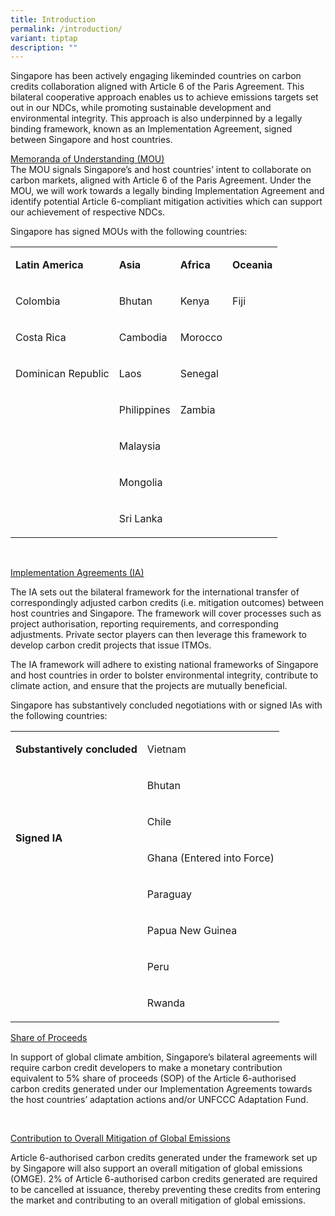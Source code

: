 ```yaml
---
title: Introduction
permalink: /introduction/
variant: tiptap
description: ""
---
```

<p>Singapore has been actively engaging likeminded countries on carbon credits
collaboration aligned with Article 6 of the Paris Agreement. This bilateral
cooperative approach enables us to achieve emissions targets set out in
our NDCs, while promoting sustainable development and environmental integrity.
This approach is also underpinned by a legally binding framework, known
as an Implementation Agreement, signed between Singapore and host countries.</p>
<p></p>
<p><u>Memoranda of Understanding (MOU)<br></u>The MOU signals Singapore’s
and host countries’ intent to collaborate on carbon markets, aligned with
Article 6 of the Paris Agreement. Under the MOU, we will work towards a
legally binding Implementation Agreement and identify potential Article
6-compliant mitigation activities which can support our achievement of
respective NDCs.</p>
<p>Singapore has signed MOUs with the following countries:</p>
<table style="minWidth: 100px">
<colgroup>
<col>
<col>
<col>
<col>
</colgroup>
<tbody>
<tr>
<td rowspan="1" colspan="1">
<p><strong>Latin America</strong>
</p>
</td>
<td rowspan="1" colspan="1">
<p><strong>Asia</strong>
</p>
</td>
<td rowspan="1" colspan="1">
<p><strong>Africa</strong>
</p>
</td>
<td rowspan="1" colspan="1">
<p><strong>Oceania</strong>
</p>
</td>
</tr>
<tr>
<td rowspan="1" colspan="1">
<p>Colombia</p>
</td>
<td rowspan="1" colspan="1">
<p>Bhutan</p>
</td>
<td rowspan="1" colspan="1">
<p>Kenya</p>
</td>
<td rowspan="1" colspan="1">
<p>Fiji</p>
</td>
</tr>
<tr>
<td rowspan="1" colspan="1">
<p>Costa Rica</p>
</td>
<td rowspan="1" colspan="1">
<p>Cambodia</p>
</td>
<td rowspan="1" colspan="1">
<p>Morocco</p>
</td>
<td rowspan="1" colspan="1">
<p>&nbsp;</p>
</td>
</tr>
<tr>
<td rowspan="1" colspan="1">
<p>Dominican Republic</p>
</td>
<td rowspan="1" colspan="1">
<p>Laos</p>
</td>
<td rowspan="1" colspan="1">
<p>Senegal</p>
</td>
<td rowspan="1" colspan="1">
<p>&nbsp;</p>
</td>
</tr>
<tr>
<td rowspan="1" colspan="1">
<p>&nbsp;</p>
</td>
<td rowspan="1" colspan="1">
<p>Philippines</p>
</td>
<td rowspan="1" colspan="1">
<p>Zambia</p>
</td>
<td rowspan="1" colspan="1">
<p>&nbsp;</p>
</td>
</tr>
<tr>
<td rowspan="1" colspan="1">
<p>&nbsp;</p>
</td>
<td rowspan="1" colspan="1">
<p>Malaysia</p>
</td>
<td rowspan="1" colspan="1">
<p>&nbsp;</p>
</td>
<td rowspan="1" colspan="1">
<p>&nbsp;</p>
</td>
</tr>
<tr>
<td rowspan="1" colspan="1">
<p>&nbsp;</p>
</td>
<td rowspan="1" colspan="1">
<p>Mongolia</p>
</td>
<td rowspan="1" colspan="1">
<p>&nbsp;</p>
</td>
<td rowspan="1" colspan="1">
<p>&nbsp;</p>
</td>
</tr>
<tr>
<td rowspan="1" colspan="1">
<p>&nbsp;</p>
</td>
<td rowspan="1" colspan="1">
<p>Sri Lanka</p>
</td>
<td rowspan="1" colspan="1">
<p>&nbsp;</p>
</td>
<td rowspan="1" colspan="1">
<p>&nbsp;</p>
</td>
</tr>
</tbody>
</table>
<p>&nbsp;</p>
<p><u>Implementation Agreements (IA)</u>
</p>
<p>The IA sets out the bilateral framework for the international transfer
of correspondingly adjusted carbon credits (i.e. mitigation outcomes) between
host countries and Singapore. The framework will cover processes such as
project authorisation, reporting requirements, and corresponding adjustments.
Private sector players can then leverage this framework to develop carbon
credit projects that issue ITMOs.</p>
<p>The IA framework will adhere to existing national frameworks of Singapore
and host countries in order to bolster environmental integrity, contribute
to climate action, and ensure that the projects are mutually beneficial.</p>
<p>Singapore has substantively concluded negotiations with or signed IAs
with the following countries:</p>
<table style="minWidth: 50px">
<colgroup>
<col>
<col>
</colgroup>
<tbody>
<tr>
<td rowspan="1" colspan="1">
<p><strong>Substantively concluded</strong>
</p>
</td>
<td rowspan="1" colspan="1">
<p>Vietnam</p>
</td>
</tr>
<tr>
<td rowspan="7" colspan="1">
<p><strong>Signed IA</strong>
</p>
<p><em>&nbsp;</em>
</p>
<p>&nbsp;</p>
<p>&nbsp;</p>
<p>&nbsp;</p>
<p><strong>&nbsp;</strong>
</p>
</td>
<td rowspan="1" colspan="1">
<p>Bhutan</p>
</td>
</tr>
<tr>
<td rowspan="1" colspan="1">
<p>Chile</p>
</td>
</tr>
<tr>
<td rowspan="1" colspan="1">
<p>Ghana (Entered into Force)</p>
</td>
</tr>
<tr>
<td rowspan="1" colspan="1">
<p>Paraguay</p>
</td>
</tr>
<tr>
<td rowspan="1" colspan="1">
<p>Papua New Guinea</p>
</td>
</tr>
<tr>
<td rowspan="1" colspan="1">
<p>Peru</p>
</td>
</tr>
<tr>
<td rowspan="1" colspan="1">
<p>Rwanda</p>
</td>
</tr>
</tbody>
</table>
<p></p>
<p><u>Share of Proceeds</u>
</p>
<p>In support of global climate ambition, Singapore’s bilateral agreements
will require carbon credit developers to make a monetary contribution equivalent
to 5% share of proceeds (SOP) of the Article 6-authorised carbon credits
generated under our Implementation Agreements towards the host countries’
adaptation actions and/or UNFCCC Adaptation Fund.&nbsp;</p>
<p>&nbsp;</p>
<p><u>Contribution to Overall Mitigation of Global Emissions</u>
</p>
<p>Article 6-authorised carbon credits generated under the framework set
up by Singapore will also support an overall mitigation of global emissions
(OMGE). 2% of Article 6-authorised carbon credits generated are required
to be cancelled at issuance, thereby preventing these credits from entering
the market and contributing to an overall mitigation of global emissions.</p>